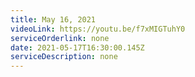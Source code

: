 ```yaml
---
title: May 16, 2021
videoLink: https://youtu.be/f7xMIGTuhY0
serviceOrderlink: none
date: 2021-05-17T16:30:00.145Z
serviceDescription: none
---
```

